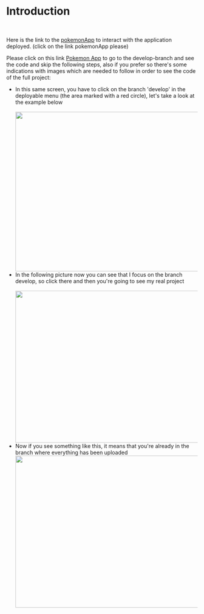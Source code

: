<h1>Introduction</h1>
<br />
<p>Here is the link to the <a href='https://deploy-poke.vercel.app/'>pokemonApp</a> to interact with the application deployed. (click on the link pokemonApp please)
<p>Please click on this link <a href='https://github.com/srueda9331/Pokemon/tree/develop' />Pokemon App</a> to go to the develop-branch and see the code and skip the following steps, also if you prefer so there's some indications with images which are needed to follow in order to see the code of the full project:</P>
<ul>
<li>In this same screen, you have to click on the branch 'develop' in the deployable menu (the area marked with a red circle), let's take a look at the example below</li>
 <br />
<img src='https://user-images.githubusercontent.com/90795981/191148114-74f2c2e1-33eb-423f-91e1-158cafcbc696.png' width='1000px' height='420px'/>
 <br />
<li>In the following picture now you can see that I focus on the branch develop, so click there and then you're going to see my real project</li>
 <br />
<img src='https://user-images.githubusercontent.com/90795981/191150411-e78e24f5-cd35-420c-ad1f-f649fb263d25.png' width='900px' height='400px'/>
 <br />
<li>Now if you see something like this, it means that you're already in the branch where everything has been uploaded</li>
<img src='https://user-images.githubusercontent.com/90795981/191152609-9b4a092c-9abc-498c-a62d-edd21169780b.png' width='900px' height='400px'/>

